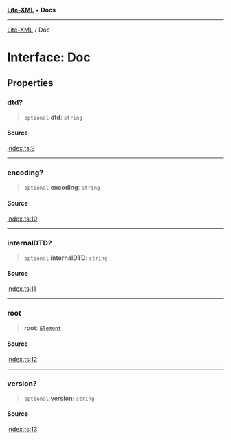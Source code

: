 [**Lite-XML**](../README.md) • **Docs**

***

[Lite-XML](../globals.md) / Doc

# Interface: Doc

## Properties

### dtd?

> `optional` **dtd**: `string`

#### Source

[index.ts:9](https://github.com/softcraft-development/lite-xml/blob/49f3c16147244518d1d768b0451f699d96f841ba/src/index.ts#L9)

***

### encoding?

> `optional` **encoding**: `string`

#### Source

[index.ts:10](https://github.com/softcraft-development/lite-xml/blob/49f3c16147244518d1d768b0451f699d96f841ba/src/index.ts#L10)

***

### internalDTD?

> `optional` **internalDTD**: `string`

#### Source

[index.ts:11](https://github.com/softcraft-development/lite-xml/blob/49f3c16147244518d1d768b0451f699d96f841ba/src/index.ts#L11)

***

### root

> **root**: [`Element`](Element.md)

#### Source

[index.ts:12](https://github.com/softcraft-development/lite-xml/blob/49f3c16147244518d1d768b0451f699d96f841ba/src/index.ts#L12)

***

### version?

> `optional` **version**: `string`

#### Source

[index.ts:13](https://github.com/softcraft-development/lite-xml/blob/49f3c16147244518d1d768b0451f699d96f841ba/src/index.ts#L13)
